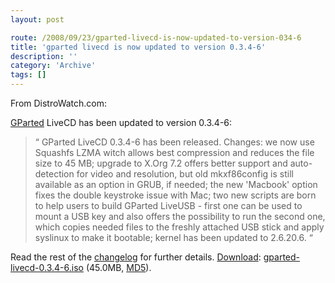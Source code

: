 ```yaml
---
layout: post

route: /2008/09/23/gparted-livecd-is-now-updated-to-version-034-6
title: 'gparted livecd is now updated to version 0.3.4-6'
description: ''
category: 'Archive'
tags: []
---
```


From DistroWatch.com:

<a class="ph" target="_blank" rel="noopener noreferrer" href="http://gparted.sourceforge.net/livecd.php">GParted</a>
LiveCD has been updated to version 0.3.4-6:

<blockquote>
  <span class="bqstart">&#8220;</span>
  GParted LiveCD 0.3.4-6 has been released. Changes: we now use Squashfs LZMA witch allows best compression and reduces the file size to 45 MB; upgrade to X.Org 7.2 offers better support and auto-detection for video and resolution, but old mkxf86config is still available as an option in GRUB, if needed; the new 'Macbook' option fixes the double keystroke issue with Mac; two new scripts are born to help users to build GParted LiveUSB - first one can be used to mount a USB key and also offers the possibility to run the second one, which copies needed files to the freshly attached USB stick and apply syslinux to make it bootable; kernel has been updated to 2.6.20.6.
 <span class="bqend">&#8220;</span>
</blockquote>

Read the rest of the
<a class="ph" target="_blank" rel="noopener noreferrer" href="http://sourceforge.net/project/shownotes.php?release_id=500778">changelog</a>
for further details.
<a class="ph" target="_blank" rel="noopener noreferrer" href="http://sourceforge.net/project/showfiles.php?group_id=115843">Download</a>:
<a class="ph" target="_blank" rel="noopener noreferrer" href="http://downloads.sourceforge.net/gparted/gparted-livecd-0.3.4-6.iso">gparted-livecd-0.3.4-6.iso</a>
(45.0MB,
<a class="ph" target="_blank" rel="noopener noreferrer" href="http://sourceforge.net/project/shownotes.php?release_id=500778">MD5</a>).
